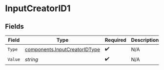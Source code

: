 # InputCreatorID1


## Fields

| Field                                                                          | Type                                                                           | Required                                                                       | Description                                                                    |
| ------------------------------------------------------------------------------ | ------------------------------------------------------------------------------ | ------------------------------------------------------------------------------ | ------------------------------------------------------------------------------ |
| `Type`                                                                         | [components.InputCreatorIDType](../../models/components/inputcreatoridtype.md) | :heavy_check_mark:                                                             | N/A                                                                            |
| `Value`                                                                        | *string*                                                                       | :heavy_check_mark:                                                             | N/A                                                                            |